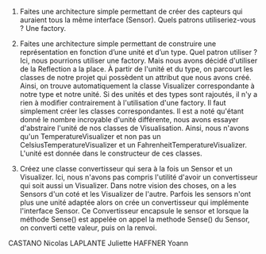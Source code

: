 1) Faites une architecture simple permettant de créer des capteurs qui auraient tous la même interface (Sensor). Quels patrons utiliseriez-vous ?
Une factory.

3) Faites une architecture simple permettant de construire une représentation en fonction d’une unité et d’un type. Quel patron utiliser ?
  Ici, nous pourrions utiliser une factory.
Mais nous avons décidé d'utiliser de la Reflection a la place. À partir de l'unité et du type, on parcourt les classes de notre projet qui possèdent un attribut que nous avons créé. Ainsi, on trouve automatiquement la classe Visualizer correspondante à notre type et notre unité. Si des unités et des types sont rajoutés, il n'y a rien à modifier contrairement à l'utilisation d'une factory. Il faut simplement créer les classes correspondantes.
  Il est a noté qu'étant donné le nombre incroyable d'unité différente, nous avons essayer d'abstraire l'unité de nos classes de Visualisation. Ainsi, nous n'avons qu'un TemperatureVisualizer et non pas un CelsiusTemperatureVisualizer et un FahrenheitTemperatureVisualizer. L'unité est donnée dans le constructeur de ces classes.


6) Créez une classe convertisseur qui sera à la fois un Sensor et un Visualizer.
  Ici, nous n'avons pas compris l'utilité d'avoir un convertisseur qui soit aussi un Visualizer.
Dans notre vision des choses, on a les Sensors d'un coté et les Visualizer de l'autre.
Parfois les sensors n'ont plus une unité adaptée alors on crée un convertisseur qui implémente l'interface Sensor. Ce Convertisseur encapsule le sensor et lorsque la méthode Sense() est appelée on appel la methode Sense() du Sensor, on converti cette valeur, puis on la renvoi.


CASTANO Nicolas
LAPLANTE Juliette
HAFFNER Yoann
